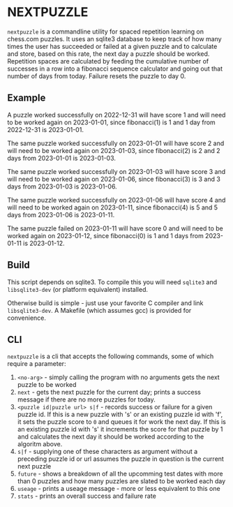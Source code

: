 # NEXTPUZZLE

`nextpuzzle` is a commandline utility for spaced repetition learning on chess.com puzzles.  It uses an sqlite3 database to keep track of how many times the user has succeeded or failed at a given puzzle and to calculate and store, based on this rate, the next day a puzzle should be worked.  Repetition spaces are calculated by feeding the cumulative number of successes in a row into a fibonacci sequence calculator and going out that number of days from today.  Failure resets the puzzle to day 0.

## Example


A puzzle worked successfully on 2022-12-31 will have score 1 and will need to be worked again on 2023-01-01, since fibonacci(1) is 1 and 1 day from 2022-12-31 is 2023-01-01.

The same puzzle worked successfully on 2023-01-01 will have score 2 and will need to be worked again on 2023-01-03, since fibonacci(2) is 2 and 2 days from 2023-01-01 is 2023-01-03.

The same puzzle worked successfully on 2023-01-03 will have score 3 and will need to be worked again on 2023-01-06, since fibonacci(3) is 3 and 3 days from 2023-01-03 is 2023-01-06.

The same puzzle worked successfully on 2023-01-06 will have score 4 and will need to be worked again on 2023-01-11, since fibonacci(4) is 5 and 5 days from 2023-01-06 is 2023-01-11.

The same puzzle failed on 2023-01-11 will have score 0 and will need to be worked again on 2023-01-12, since fibonacci(0) is 1 and 1 days from 2023-01-11 is 2023-01-12.

## Build

This script depends on sqlite3.  To compile this you will need `sqlite3` and `libsqlite3-dev` (or platform equivalent) installed.

Otherwise build is simple - just use your favorite C compiler and link `libsqlite3-dev`.  A Makefile (which assumes gcc) is provided for convenience.

## CLI

`nextpuzzle` is a cli that accepts the following commands, some of which require a parameter:

1. `<no-arg>` - simply calling the program with no arguments gets the next puzzle to be worked
1. `next` - gets the next puzzle for the current day; prints a success message if there are no more puzzles for today.
1. `<puzzle id|puzzle url> s|f` - records success or failure for a given puzzle id.  If this is a new puzzle with 's' or an existing puzzle id with 'f', it sets the puzzle score to `0` and queues it for work the next day. If this is an existing puzzle id with 's' it increments the score for that puzzle by 1 and calculates the next day it should be worked according to the algoritm above.
1. `s|f` - supplying one of these characters as argument without a preceding puzzle id or url assumes the puzzle in question is the current next puzzle
1. `future` - shows a breakdown of all the upcomming test dates with more than 0 puzzles and how many puzzles are slated to be worked each day
1. `useage` - prints a useage message - more or less equivalent to this one
1. `stats` - prints an overall success and failure rate
